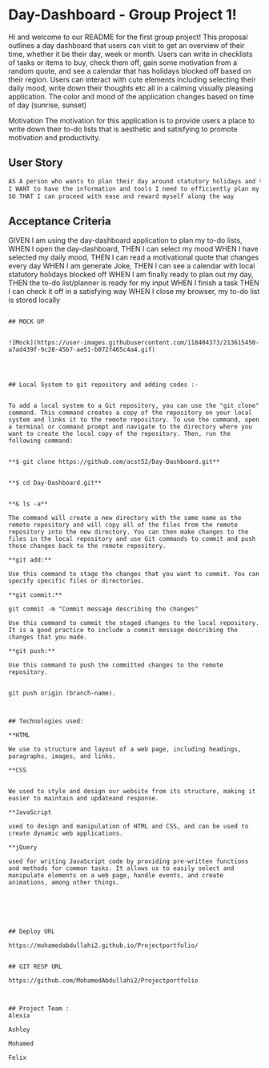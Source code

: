# Day-Dashboard - Group Project 1!

Hi and welcome to our README for the first group project! This proposal outlines a day dashboard that users can visit to get an overview of their time, whether it be their day, week or month. Users can write in checklists of tasks or items to buy, check them off, gain some motivation from a random quote, and see a calendar that has holidays blocked off based on their region. Users can interact with cute elements including selecting their daily mood, write down their thoughts etc all in a calming visually pleasing application. The color and mood of the application changes based on time of day (sunrise, sunset)

Motivation
The motivation for this application is to provide users a place to write down their to-do lists that is aesthetic and satisfying to promote motivation and productivity.


## User Story

```md
AS A person who wants to plan their day around statutory holidays and their mood,
I WANT to have the information and tools I need to efficiently plan my day
SO THAT I can proceed with ease and reward myself along the way
```

## Acceptance Criteria


GIVEN I am using the day-dashboard application to plan my to-do lists,
WHEN I open the day-dashboard,
THEN I can select my mood 
WHEN I have selected my daily mood,
THEN I can read a motivational quote that changes every day
WHEN I am generate Joke,
THEN I can see a calendar with local statutory holidays blocked off
WHEN I am finally ready to plan out my day,
THEN the to-do list/planner is ready for my input
WHEN I finish a task
THEN I can check it off in a satisfying way
WHEN I close my browser, my to-do list is stored locally
```

## MOCK UP 


![Mock](https://user-images.githubusercontent.com/118404373/213615450-a7ad439f-9c28-45b7-ae51-b072f465c4a4.gif)




## Local System to git repository and adding codes :-


To add a local system to a Git repository, you can use the "git clone" command. This command creates a copy of the repository on your local system and links it to the remote repository. To use the command, open a terminal or command prompt and navigate to the directory where you want to create the local copy of the repository. Then, run the following command:


**$ git clone https://github.com/acst52/Day-Dashboard.git**


**$ cd Day-Dashboard.git**


**& ls -a**

The command will create a new directory with the same name as the remote repository and will copy all of the files from the remote repository into the new directory. You can then make changes to the files in the local repository and use Git commands to commit and push those changes back to the remote repository.

**git add:** 

Use this command to stage the changes that you want to commit. You can specify specific files or directories. 

**git commit:**

git commit -m "Commit message describing the changes"

Use this command to commit the staged changes to the local repository. It is a good practice to include a commit message describing the changes that you made.

**git push:** 

Use this command to push the committed changes to the remote repository. 


git push origin (branch-name). 



## Technologies used:

**HTML

We use to structure and layout of a web page, including headings, paragraphs, images, and links.

**CSS  


We used to style and design our website from its structure, making it easier to maintain and updateand response. 

**JavaScript

used to design and manipulation of HTML and CSS, and can be used to create dynamic web applications.

**jQuery 

used for writing JavaScript code by providing pre-written functions and methods for common tasks. It allows us to easily select and manipulate elements on a web page, handle events, and create animations, among other things.






## Deploy URL 

https://mohamedabdullahi2.github.io/Projectportfolio/


## GIT RESP URL 

https://github.com/MohamedAbdullahi2/Projectportfolio



## Project Team :
Alexia

Ashley 

Mohamed

Felix 

